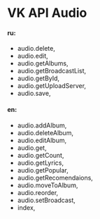 # VK API Audio

#### ru:
* audio.delete,
* audio.edit,
* audio.getAlbums,
* audio.getBroadcastList,
* audio.getById,
* audio.getUploadServer,
* audio.save,

#### en:
* audio.addAlbum,
* audio.deleteAlbum,
* audio.editAlbum,
* audio.get,
* audio.getCount,
* audio.getLyrics,
* audio.getPopular,
* audio.getRecomendaions,
* audio.moveToAlbum,
* audio.reorder,
* audio.setBroadcast,
* index,
